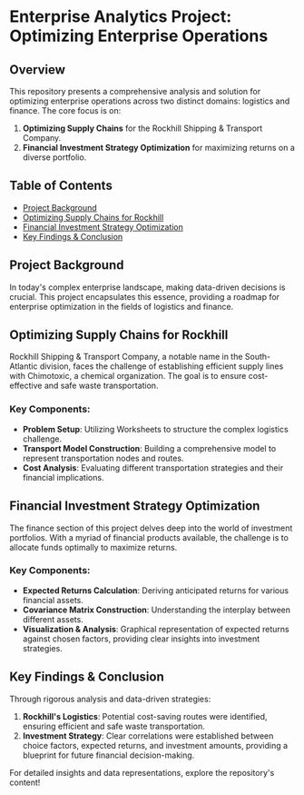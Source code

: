 # Enterprise Analytics Project: Optimizing Enterprise Operations

## Overview

This repository presents a comprehensive analysis and solution for optimizing enterprise operations across two distinct domains: logistics and finance. The core focus is on:

1. **Optimizing Supply Chains** for the Rockhill Shipping & Transport Company.
2. **Financial Investment Strategy Optimization** for maximizing returns on a diverse portfolio.

## Table of Contents

- [Project Background](#project-background)
- [Optimizing Supply Chains for Rockhill](#optimizing-supply-chains-for-rockhill)
- [Financial Investment Strategy Optimization](#financial-investment-strategy-optimization)
- [Key Findings & Conclusion](#key-findings--conclusion)

## Project Background

In today's complex enterprise landscape, making data-driven decisions is crucial. This project encapsulates this essence, providing a roadmap for enterprise optimization in the fields of logistics and finance.

## Optimizing Supply Chains for Rockhill

Rockhill Shipping & Transport Company, a notable name in the South-Atlantic division, faces the challenge of establishing efficient supply lines with Chimotoxic, a chemical organization. The goal is to ensure cost-effective and safe waste transportation. 

### Key Components:

- **Problem Setup**: Utilizing Worksheets to structure the complex logistics challenge.
- **Transport Model Construction**: Building a comprehensive model to represent transportation nodes and routes.
- **Cost Analysis**: Evaluating different transportation strategies and their financial implications.

## Financial Investment Strategy Optimization

The finance section of this project delves deep into the world of investment portfolios. With a myriad of financial products available, the challenge is to allocate funds optimally to maximize returns.

### Key Components:

- **Expected Returns Calculation**: Deriving anticipated returns for various financial assets.
- **Covariance Matrix Construction**: Understanding the interplay between different assets.
- **Visualization & Analysis**: Graphical representation of expected returns against chosen factors, providing clear insights into investment strategies.

## Key Findings & Conclusion

Through rigorous analysis and data-driven strategies:

1. **Rockhill's Logistics**: Potential cost-saving routes were identified, ensuring efficient and safe waste transportation.
2. **Investment Strategy**: Clear correlations were established between choice factors, expected returns, and investment amounts, providing a blueprint for future financial decision-making.

For detailed insights and data representations, explore the repository's content!
